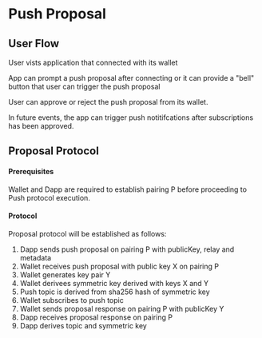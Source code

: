 # Push Proposal

## User Flow

User vists application that connected with its wallet

App can prompt a push proposal after connecting or it can provide a "bell" button that user can trigger the push proposal

User can approve or reject the push proposal from its wallet.

In future events, the app can trigger push notitifcations after subscriptions has been approved.

## Proposal Protocol

#### Prerequisites
Wallet and Dapp are required to establish pairing P before proceeding to Push protocol execution.


#### Protocol

Proposal protocol will be established as follows:

1. Dapp sends push proposal on pairing P with publicKey, relay and metadata
2. Wallet receives push proposal with public key X on pairing P
3. Wallet generates key pair Y
4. Wallet derivees symmetric key derived with keys X and Y
5. Push topic is derived from sha256 hash of symmetric key 
6. Wallet subscribes to push topic 
7. Wallet sends proposal response on pairing P with publicKey Y 
8. Dapp receives proposal response on pairing P
9. Dapp derives topic and symmetric key 
